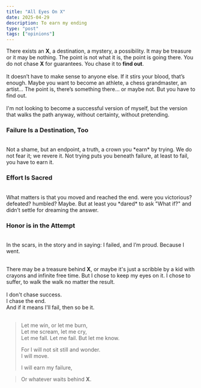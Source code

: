 ```yaml
---
title: "All Eyes On X"  
date: 2025-04-29  
description: To earn my ending  
type: "post"  
tags: ["opinions"]
---
```


There exists an **X**, a destination, a mystery, a possibility. It may be treasure or it may be nothing. The point is not what it is, the point is going there. You do not chase **X** for guarantees. You chase it to **find out**.
<br><br>
It doesn’t have to make sense to anyone else. If it stirs your blood, that’s enough. Maybe you want to become an athlete, a chess grandmaster, an artist... The point is, there’s something there… or maybe not. But you have to find out.
<br><br>
I'm not looking to become a successful version of myself, but the version that walks the path anyway, without certainty, without pretending.

### **Failure Is a Destination, Too**
<br>
Not a shame, but an endpoint, a truth, a crown you *earn* by trying. We do not fear it; we revere it. Not trying puts you beneath failure, at least to fail, you have to earn it.

### **Effort Is Sacred**
<br>
What matters is that you moved and reached the end. were you victorious? defeated? humbled? Maybe. But at least you *dared* to ask "What if?" and didn’t settle for dreaming the answer.

### **Honor is in the Attempt**
<br>
In the scars, in the story and in saying: I failed, and I’m proud. Because I went.
<br><br>

There may be a treasure behind **X**, or maybe it's just a scribble by a kid with crayons and infinite free time. But I chose to keep my eyes on it. I chose to suffer, to walk the walk no matter the result.
<br><br>
I don't chase success.  
I chase the end.  
And if it means I'll fail, then so be it.
<br><br>
> Let me win, or let me burn,  
> Let me scream, let me cry,  
> Let me fall. Let me fail. But let me know.  
>  
> For I will not sit still and wonder.  
> I will move.  
>  
> I will earn my failure,  

> Or whatever waits behind **X**.

<br><br>